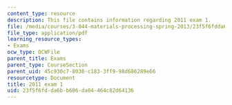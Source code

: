 ```yaml
---
content_type: resource
description: This file contains information regarding 2011 exam 1.
file: /media/courses/3-044-materials-processing-spring-2013/23f5f6fdda6bb606da04464c82d64136_MIT3_044S13_2011exam1.pdf
file_type: application/pdf
learning_resource_types:
- Exams
ocw_type: OCWFile
parent_title: Exams
parent_type: CourseSection
parent_uid: 45c930c7-8030-c183-3ff9-98d686289e66
resourcetype: Document
title: 2011 exam 1
uid: 23f5f6fd-da6b-b606-da04-464c82d64136
---
```


